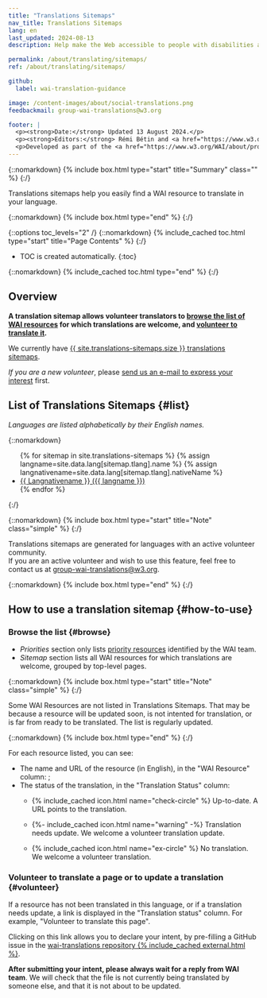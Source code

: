```yaml
---
title: "Translations Sitemaps"
nav_title: Translations Sitemaps
lang: en
last_updated: 2024-08-13
description: Help make the Web accessible to people with disabilities around the world. We appreciate your contributions to translating W3C WAI accessibility resources.

permalink: /about/translating/sitemaps/
ref: /about/translating/sitemaps/

github:
  label: wai-translation-guidance

image: /content-images/about/social-translations.png
feedbackmail: group-wai-translations@w3.org

footer: |
  <p><strong>Date:</strong> Updated 13 August 2024.</p>
  <p><strong>Editors:</strong> Rémi Bétin and <a href="https://www.w3.org/People/Shawn/">Shawn Lawton Henry</a>.</p>
  <p>Developed as part of the <a href="https://www.w3.org/WAI/about/projects/wai-coop/">WAI-CooP project</a>, co-funded by the European Commission.</p>
---
```


{::nomarkdown}
{% include box.html type="start" title="Summary" class="" %}
{:/}

Translations sitemaps help you easily find a WAI resource to translate in your language.

{::nomarkdown}
{% include box.html type="end" %}
{:/}

{::options toc_levels="2" /}
{::nomarkdown}
{% include_cached toc.html type="start" title="Page Contents" %}
{:/}

-   TOC is created automatically.
{:toc}

{::nomarkdown}
{% include_cached toc.html type="end" %}
{:/}

## Overview

**A translation sitemap allows volunteer translators to [browse the list of WAI resources](#browse) for which translations are welcome, and [volunteer to translate it](#volunteer).**

We currently have [{{ site.translations-sitemaps.size }} translations sitemaps](#list).

_If you are a new volunteer_, please [send us an e-mail to express your interest](/about/translating/resources/#intent) first.

## List of Translations Sitemaps {#list}

_Languages are listed alphabetically by their English names._

{::nomarkdown}
<ul>
  {% for sitemap in site.translations-sitemaps %}
    {% assign langname=site.data.lang[sitemap.tlang].name %}
    {% assign langnativename=site.data.lang[sitemap.tlang].nativeName %}
    <li><a href="{{ sitemap.permalink | relative_url }}"><span lang="sitemap.tlang" style="text-transform: capitalize;">{{ langnativename }}</span> ({{ langname }})</a></li>
  {% endfor %}
</ul>
{:/}

{::nomarkdown}
{% include box.html type="start" title="Note" class="simple" %}
{:/}

Translations sitemaps are generated for languages with an active volunteer community.\
If you are an active volunteer and wish to use this feature, feel free to contact us at [group-wai-translations@w3.org](mailto:group-wai-translations@w3.org).

{::nomarkdown}
{% include box.html type="end" %}
{:/}

## How to use a translation sitemap {#how-to-use}

### Browse the list {#browse}

- _Priorities_ section only lists [priority resources](/about/translating/resources/#priorities) identified by the WAI team.
- _Sitemap_ section lists all WAI resources for which translations are welcome, grouped by top-level pages.

{::nomarkdown}
{% include box.html type="start" title="Note" class="simple" %}
{:/}

Some WAI Resources are not listed in Translations Sitemaps. That may be because a resource will be updated soon, is not intented for translation, or is far from ready to be translated. The list is regularly updated.

{::nomarkdown}
{% include box.html type="end" %}
{:/}

For each resource listed, you can see:
- The name and URL of the resource (in English), in the "WAI Resource" column: ;
- The status of the translation, in the "Translation Status" column:
  - <p>{% include_cached icon.html name="check-circle" %} Up-to-date. A URL points to the translation.</p>
  - <p>{%- include_cached icon.html name="warning" -%} Translation needs update. We welcome a volunteer translation update.</p>
  - <p>{% include_cached icon.html name="ex-circle" %} No translation. We welcome a volunteer translation.</p>

### Volunteer to translate a page or to update a translation {#volunteer}

If a resource has not been translated in this language, or if a translation needs update, a link is displayed in the "Translation status" column. For example, "Volunteer to translate this page".

Clicking on this link allows you to declare your intent, by pre-filling a GitHub issue in the [wai-translations repository {% include_cached external.html %}](https://github.com/w3c/wai-translations/).

**After submitting your intent, please always wait for a reply from WAI team**. We will check that the file is not currently being translated by someone else, and that it is not about to be updated.
